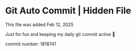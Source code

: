 # Git Auto Commit | Hidden File

This file was added Feb 12, 2025

Just for fun and keeping my daily git commit active 🤪

commit number: 1818741
